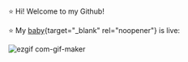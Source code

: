 ⭐️ Hi! Welcome to my Github!

⭐️ My [baby](https://www.jsqueen.dev){target="_blank" rel="noopener"} is live:

![ezgif com-gif-maker](https://user-images.githubusercontent.com/90614620/215476748-1b50acd0-e559-4408-991c-30cf350ead75.gif)
